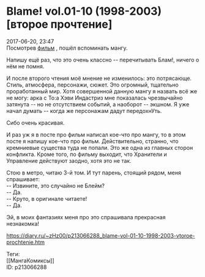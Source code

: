 Blame! vol.01-10 (1998-2003) [второе прочтение]
================================================

   
 2017-06-20, 23:47   
  Посмотрев  [фильм](Blame!%20(2017))  , пошёл вспоминать мангу.   
   
 Напишу ещё раз, что это очень классно -- перечитывать Блам!, ничего о нём не помня.   
   
 И после второго чтения моё мнение не изменилось: это потрясающе. Стиль, атмосфера, персонажи, сюжет. Это огромный, тщательно проработанный мир. Хотя совершенной данную мангу я назвать всё же не могу: арка с То:а Хэви Индастриз мне показалась чрезвычайно затянута -- но не отсутствием событий, а наоборот -- экшном. Я уже начал думать -- когда же персонажам дадут передохнУть.   
   
 Сибо очень красивая.   
   
 И раз уж я в посте про фильм написал кое-что про мангу, то в этом посте я напишу кое-что про фильм. Действительно, странно, что кремниевые существа туда не попали. Это же одна из главных сторон конфликта. Кроме того, по фильму выходит, что Хранители и Управление действуют заодно, хотя это не так.   
   
 Стою в метро, читаю 3-й том. И тут парень, стоящий рядом, меня спрашивает:   
 -- Извините, это случайно не Блейм?   
 -- Да.   
 -- Круто, в оригинале читаете!   
 -- Да.   
   
 Эй, в моих фантазиях меня про это спрашивала прекрасная незнакомка!   
    
 <https://diary.ru/~zHz00/p213066288_blame-vol-01-10-1998-2003-vtoroe-prochtenie.htm>   
   
 Теги:   
 [[МангаКомиксы]]   
 ID: p213066288